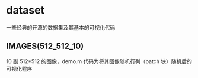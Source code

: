 
# dataset

一些经典的开源的数据集及其基本的可视化代码

## IMAGES(512_512_10)

10 副 512*512 的图像，demo.m 代码为将其图像随机行列（patch 块）随机后的可视化程序
